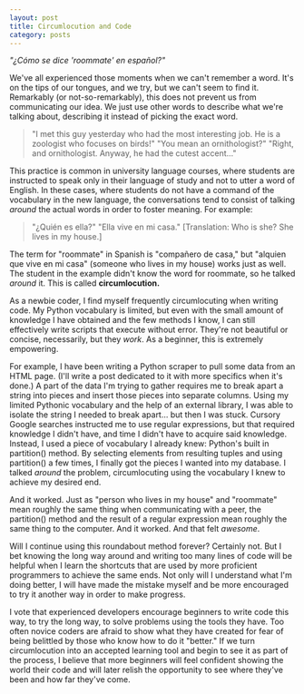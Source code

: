 ```yaml
---
layout: post
title: Circumlocution and Code
category: posts
---
```


_"¿Cómo se dice 'roommate' en español?"_

We've all experienced those moments when we can't remember a word. It's on the tips of our tongues, and we try, but we can't seem to find it. Remarkably (or not-so-remarkably), this does not prevent us from communicating our idea. We just use other words to describe what we're talking about, describing it instead of picking the exact word.

> "I met this guy yesterday who had the most interesting job. He is a zoologist who focuses on birds!"
> "You mean an ornithologist?"
> "Right, and ornithologist. Anyway, he had the cutest accent..."

This practice is common in university language courses, where students are instructed to speak only in their language of study and not to utter a word of English. In these cases, where students do not have a command of the vocabulary in the new language, the conversations tend to consist of talking _around_ the actual words in order to foster meaning. For example:

> "¿Quién es ella?"
> "Ella vive en mi casa."
>[Translation: Who is she? She lives in my house.]

The term for "roommate" in Spanish is "compañero de casa," but "alquien que vive en mi casa" (someone who lives in my house) works just as well. The student in the example didn't know the word for roommate, so he talked _around_ it. This is called **circumlocution.**

As a newbie coder, I find myself frequently circumlocuting when writing code. My Python vocabulary is limited, but even with the small amount of knowledge I have obtained and the few methods I know, I can still effectively write scripts that execute without error. They're not beautiful or concise, necessarily, but they _work_. As a beginner, this is extremely empowering.

For example, I have been writing a Python scraper to pull some data from an HTML page. (I'll write a post dedicated to it with more specifics when it's done.) A part of the data I'm trying to gather requires me to break apart a string into pieces and insert those pieces into separate columns. Using my limited Pythonic vocabulary and the help of an external library, I was able to isolate the string I needed to break apart... but then I was stuck. Cursory Google searches instructed me to use regular expressions, but that required knowledge I didn't have, and time I didn't have to acquire said knowledge. Instead, I used a piece of vocabulary I already knew: Python's built in partition() method. By selecting elements from resulting tuples and using partition() a few times, I finally got the pieces I wanted into my database. I talked _around_ the problem, circumlocuting using the vocabulary I knew to achieve my desired end.

And it worked. Just as "person who lives in my house" and "roommate" mean roughly the same thing when communicating with a peer, the partition() method and the result of a regular expression mean roughly the same thing to the computer. And it worked. And that felt _awesome_.

Will I continue using this roundabout method forever? Certainly not. But I bet knowing the long way around and writing too many lines of code will be helpful when I learn the shortcuts that are used by more proficient programmers to achieve the same ends. Not only will I understand what I'm doing better, I will have made the mistake myself and be more encouraged to try it another way in order to make progress.

I vote that experienced developers encourage beginners to write code this way, to try the long way, to solve problems using the tools they have. Too often novice coders are afraid to show what they have created for fear of being belittled by those who know how to do it "better." If we turn circumlocution into an accepted learning tool and begin to see it as part of the process, I believe that more beginners will feel confident showing the world their code and will later relish the opportunity to see where they've been and how far they've come.
